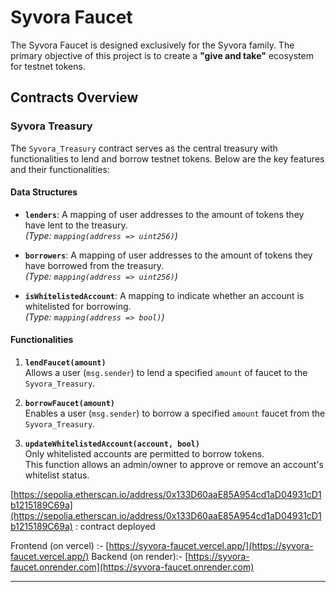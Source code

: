 # Syvora Faucet

The Syvora Faucet is designed exclusively for the Syvora family. The primary objective of this project is to create a **"give and take"** ecosystem for testnet tokens.

## Contracts Overview

### **Syvora Treasury**
The `Syvora_Treasury` contract serves as the central treasury with functionalities to lend and borrow testnet tokens. Below are the key features and their functionalities:

#### **Data Structures**
- **`lenders`**: A mapping of user addresses to the amount of tokens they have lent to the treasury.  
  *(Type: `mapping(address => uint256)`)*

- **`borrowers`**: A mapping of user addresses to the amount of tokens they have borrowed from the treasury.  
  *(Type: `mapping(address => uint256)`)*

- **`isWhitelistedAccount`**: A mapping to indicate whether an account is whitelisted for borrowing.  
  *(Type: `mapping(address => bool)`)*


#### **Functionalities**
1. **`lendFaucet(amount)`**  
   Allows a user (`msg.sender`) to lend a specified `amount` of faucet to the `Syvora_Treasury`.

2. **`borrowFaucet(amount)`**  
   Enables a user (`msg.sender`) to borrow a specified `amount` faucet from the `Syvora_Treasury`.

3. **`updateWhitelistedAccount(account, bool)`**  
   Only whitelisted accounts are permitted to borrow tokens.  
   This function allows an admin/owner to approve or remove an account's whitelist status.

  [https://sepolia.etherscan.io/address/0x133D60aaE85A954cd1aD04931cD1b1215189C69a](https://sepolia.etherscan.io/address/0x133D60aaE85A954cd1aD04931cD1b1215189C69a) : contract deployed

Frontend (on vercel) :- [https://syvora-faucet.vercel.app/](https://syvora-faucet.vercel.app/)
Backend (on render):- [https://syvora-faucet.onrender.com](https://syvora-faucet.onrender.com)

---
